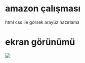 <h1>amazon çalışması</h1>

html css ile görsek arayüz hazırlama 

<h1>ekran görünümü</h1>

![](ekran.gif)
